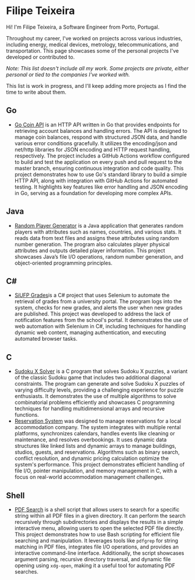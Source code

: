 # Filipe Teixeira
Hi! I'm Filipe Teixeira, a Software Engineer from Porto, Portugal.

Throughout my career, I've worked on projects across various industries, including energy, medical devices, metrology, telecommunications, and transportation. This page showcases some of the personal projects I've developed or contributed to.

_Note: This list doesn't include all my work. Some projects are private, either personal or tied to the companies I've worked with._

This list is work in progress, and I'll keep adding more projects as I find the time to write about them.

## Go
- [Go Coin API](https://github.com/filipeoliv02/Go-Coin-API) is an HTTP API written in Go that provides endpoints for retrieving account balances and handling errors. The API is designed to manage coin balances, respond with structured JSON data, and handle various error conditions gracefully. It utilizes the encoding/json and net/http libraries for JSON encoding and HTTP request handling, respectively. The project includes a GitHub Actions workflow configured to build and test the application on every push and pull request to the master branch, ensuring continuous integration and code quality. This project demonstrates how to use Go's standard library to build a simple HTTP API, along with integration with GitHub Actions for automated testing. It highlights key features like error handling and JSON encoding in Go, serving as a foundation for developing more complex APIs.

## Java
- [Random Player Generator](https://github.com/filipeoliv02/random-player-generator) is a Java application that generates random players with attributes such as names, countries, and various stats. It reads data from text files and assigns these attributes using random number generation. The program also calculates player physical attributes and outputs detailed player information. This project showcases Java’s file I/O operations, random number generation, and object-oriented programming principles.
## C#
- [SiUFP Grades](https://github.com/filipeoliv02/SiufpGrades)is a C# project that uses Selenium to automate the retrieval of grades from a university portal. The program logs into the system, checks for new grades, and alerts the user when new grades are published. This project was developed to address the lack of notification features from the school's portal. It demonstrates the use of web automation with Selenium in C#, including techniques for handling dynamic web content, managing authentication, and executing automated browser tasks.

## C
- [Sudoku X Solver](https://github.com/filipeoliv02/Sudoku_X_Solver) is a C program that solves Sudoku X puzzles, a variant of the classic Sudoku game that includes two additional diagonal constraints. The program can generate and solve Sudoku X puzzles of varying difficulty levels, providing a challenging experience for puzzle enthusiasts. It demonstrates the use of multiple algorithms to solve combinatorial problems efficiently and showcases C programming techniques for handling multidimensional arrays and recursive functions.
- [Reservation System](https://github.com/filipeoliv02/Reservation-System) was designed to manage reservations for a local accommodation company. The system integrates with multiple rental platforms, synchronizes calendars, handles events like cleaning or maintenance, and resolves overbookings. It uses dynamic data structures like linked lists and dynamic arrays to manage buildings, studios, guests, and reservations. Algorithms such as binary search, conflict resolution, and dynamic pricing calculation optimize the system's performance. This project demonstrates efficient handling of file I/O, pointer manipulation, and memory management in C, with a focus on real-world accommodation management challenges.

## Shell
- [PDF Search](https://github.com/filipeoliv02/pdf-search/) is a shell script that allows users to search for a specific string within all PDF files in a given directory. It can perform the search recursively through subdirectories and displays the results in a simple interactive menu, allowing users to open the selected PDF file directly. This project demonstrates how to use Bash scripting for efficient file searching and manipulation. It leverages tools like `pdfgrep` for string matching in PDF files, integrates file I/O operations, and provides an interactive command-line interface. Additionally, the script showcases argument parsing, recursive directory traversal, and dynamic file opening using `xdg-open`, making it a useful tool for automating PDF searches.
